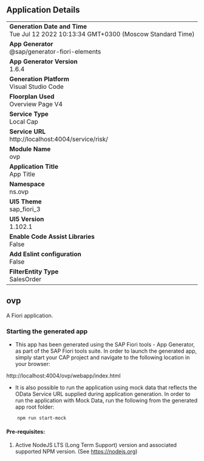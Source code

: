 ## Application Details
|               |
| ------------- |
|**Generation Date and Time**<br>Tue Jul 12 2022 10:13:34 GMT+0300 (Moscow Standard Time)|
|**App Generator**<br>@sap/generator-fiori-elements|
|**App Generator Version**<br>1.6.4|
|**Generation Platform**<br>Visual Studio Code|
|**Floorplan Used**<br>Overview Page V4|
|**Service Type**<br>Local Cap|
|**Service URL**<br>http://localhost:4004/service/risk/
|**Module Name**<br>ovp|
|**Application Title**<br>App Title|
|**Namespace**<br>ns.ovp|
|**UI5 Theme**<br>sap_fiori_3|
|**UI5 Version**<br>1.102.1|
|**Enable Code Assist Libraries**<br>False|
|**Add Eslint configuration**<br>False|
|**FilterEntity Type**<br>SalesOrder|

## ovp

A Fiori application.

### Starting the generated app

-   This app has been generated using the SAP Fiori tools - App Generator, as part of the SAP Fiori tools suite.  In order to launch the generated app, simply start your CAP project and navigate to the following location in your browser:

http://localhost:4004/ovp/webapp/index.html

- It is also possible to run the application using mock data that reflects the OData Service URL supplied during application generation.  In order to run the application with Mock Data, run the following from the generated app root folder:

```
    npm run start-mock
```

#### Pre-requisites:

1. Active NodeJS LTS (Long Term Support) version and associated supported NPM version.  (See https://nodejs.org)


